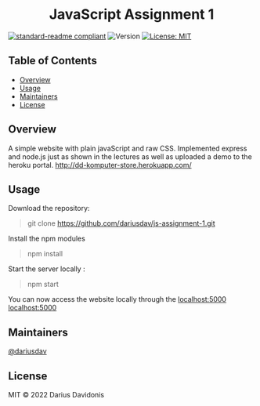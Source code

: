 <h1 align="center">JavaScript Assignment 1</h1>
<p align="center">
</p>

[![standard-readme compliant](https://img.shields.io/badge/standard--readme-OK-green.svg?style=flat-square)](https://github.com/RichardLitt/standard-readme)
  <img alt="Version" src="https://img.shields.io/badge/version-0.1-blue.svg?cacheSeconds=2592000" />
  <a href="#" target="_blank">
    <img alt="License: MIT" src="https://img.shields.io/badge/License-MIT-yellow.svg" />
  </a>


## Table of Contents
-  [Overview](#Overview)
-  [Usage](#Usage)
-  [Maintainers](#maintainers)
-  [License](#license)
## Overview
A simple website with plain javaScript and raw CSS. Implemented express and node.js just as shown in the lectures as well as uploaded a demo to the heroku portal.
http://dd-komputer-store.herokuapp.com/

## Usage

Download the repository:

> git clone https://github.com/dariusdav/js-assignment-1.git

Install the npm modules

> npm install

Start the server locally :

> npm start

You can now access the website locally through the  <a href=localhost:5000 >localhost:5000</a> [localhost:5000](localhost:5000)
## Maintainers

[@dariusdav](https://github.com/dariusdav)

## License

MIT © 2022  Darius Davidonis
